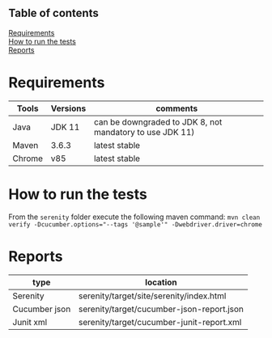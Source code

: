 ## Table of contents
[Requirements](#requirements)  
[How to run the tests](#howToRunTheTests)  
[Reports](#reports)

<a name="requirements"></a>
# Requirements
| Tools  | Versions | comments |
| ---    | ---      | --- |
| Java   | JDK 11   | can be downgraded to JDK 8, not mandatory to use JDK 11) |
| Maven  | 3.6.3    | latest stable |
| Chrome | v85      | latest stable |

<a name="howToRunTheTests"></a>
# How to run the tests
From the `serenity` folder execute the following maven command:
`mvn clean verify -Dcucumber.options="--tags '@sample'" -Dwebdriver.driver=chrome`

<a name="reports"></a>
# Reports
| type          | location | 
| ---           | ---      | 
| Serenity      | serenity/target/site/serenity/index.html |
| Cucumber json | serenity/target/cucumber-json-report.json | 
| Junit xml     | serenity/target/cucumber-junit-report.xml | 